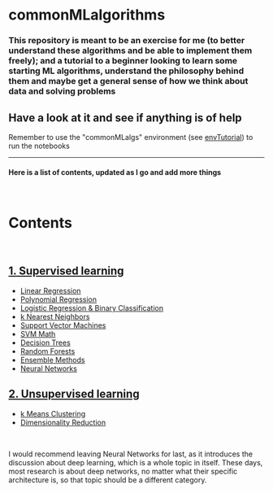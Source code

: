 # commonMLalgorithms

### This repository is meant to be an exercise for me (to better understand these algorithms and be able to implement them freely); and a tutorial to a beginner looking to learn some starting ML algorithms, understand the philosophy behind them and maybe get a general sense of how we think about data and solving problems

## Have a look at it and see if anything is of help  

Remember to use the "commonMLalgs" environment (see [envTutorial](envTutorial.txt)) to run the notebooks


***

#### Here is a list of contents, updated as I go and add more things

<br>

# Contents

<br>  

## [1. Supervised learning](supervisedLearning/)

- [Linear Regression](supervisedLearning/linearRegression.ipynb)
- [Polynomial Regression](supervisedLearning/polynomialRegression.ipynb)
- [Logistic Regression & Binary Classification](supervisedLearning/logisticRegression.ipynb)
- [k Nearest Neighbors](supervisedLearning/kNearestNeighbours.ipynb)
- [Support Vector Machines](supervisedLearning/supportVectorMachine.ipynb)
- [SVM Math](supervisedLearning/svmMathBehind.ipynb)
- [Decision Trees](supervisedLearning/decisionTrees.ipynb)
- [Random Forests](supervisedLearning/randomForests.ipynb)
- [Ensemble Methods](supervisedLearning/ensembleMethods.ipynb)
- [Neural Networks](supervisedLearning/neuralNetworks.ipynb)

## [2. Unsupervised learning](unsupervisedLearning/)

- [k Means Clustering](unsupervisedLearning/kMeans.ipynb)
- [Dimensionality Reduction](unsupervisedLearning/dimensionalityReduction.ipynb)

<br>

I would recommend leaving Neural Networks for last, as it introduces the discussion about deep learning, which is a whole topic in itself. These days, most research is about deep networks, no matter what their specific architecture is, so that topic should be a different category.